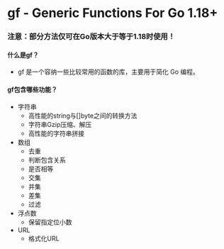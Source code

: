 # gf - Generic Functions For Go 1.18+
### 注意：部分方法仅可在Go版本大于等于1.18时使用！

#### 什么是gf？
* gf 是一个容纳一些比较常用的函数的库，主要用于简化 Go 编程。

#### gf包含哪些功能？
* 字符串
  * 高性能的string与[]byte之间的转换方法
  * 字符串Gzip压缩、解压
  * 高性能的字符串拼接
* 数组
  * 去重
  * 判断包含关系
  * 是否相等
  * 交集
  * 并集
  * 差集
  * 过滤
* 浮点数
  * 保留指定位小数
* URL
  * 格式化URL